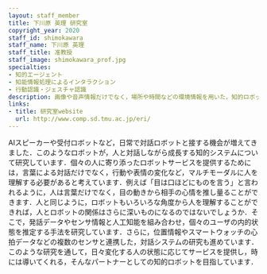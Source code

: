 ```yaml
---
layout: staff_member
title: 下川原 英理 研究室
copyright_year: 2020
staff_id: shimokawara
staff_name: 下川原 英理
staff_title: 准教授
staff_image: shimokawara_prof.jpg
specialties:
- 知的エージェント
- 知能情報処理によるインタラクション
- 行動認識・ジェスチャ認識
description: 画像や音声情報だけでなく，場所や時間などの環境情報を用いた，知的ロボットの研究に従事しています．
links:
- title: 研究室website
  url: http://www.comp.sd.tmu.ac.jp/eri/
---
```


AIスピーカーや受付ロボットなど，日常で対話ロボットと接する機会が増えてきました．このようなロボットが，人と対話しながら成長する知的システムについて研究しています．個々の人に寄り添ったロボットサービスを提供するためには，言葉による対話だけでなく，行動や表情の変化など，マルチモーダルに人を理解する必要があると考えています．例えば「目は口ほどにものを言う」と言われるように，人は言葉だけでなく，目の動きから相手の心情を推し量ることができます．人と同じように，ロボットもいろいろな角度から人を理解することができれば，人とロボットの関係はさらに深いものになるのではないでしょうか．そこで，発話データやセンサ情報と人工知能を組み合わせ，個々のユーザの内的状態を推定する手法を研究しています．さらに，位置情報やスマートウォッチの心拍データなどの複数のセンサと連携した，対話システムの研究も進めています．このような研究を通して，日々変化する人の状態に応じてサービスを提供し，時には導いてくれる，そんなパートナーとしての知的ロボットを目指しています．

